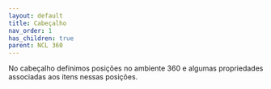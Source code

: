 ```yaml
---
layout: default
title: Cabeçalho
nav_order: 1
has_children: true
parent: NCL 360
---
```

No cabeçalho definimos posições no ambiente 360 e algumas propriedades associadas aos itens nessas posições.